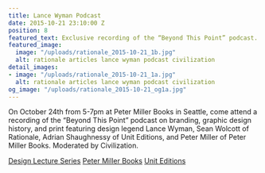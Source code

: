 ```yaml
---
title: Lance Wyman Podcast
date: 2015-10-21 23:10:00 Z
position: 8
featured_text: Exclusive recording of the “Beyond This Point” podcast.
featured_image:
  image: "/uploads/rationale_2015-10-21_1b.jpg"
  alt: rationale articles lance wyman podcast civilization
detail_images:
- image: "/uploads/rationale_2015-10-21_1a.jpg"
  alt: rationale articles lance wyman podcast civilization
og_image: "/uploads/rationale_2015-10-21_og1a.jpg"
---
```


On October 24th from 5-7pm at Peter Miller Books in Seattle, come attend a recording of the “Beyond This Point” podcast on branding, graphic design history, and print featuring design legend Lance Wyman, Sean Wolcott of Rationale, Adrian Shaughnessy of Unit Editions, and Peter Miller of Peter Miller Books. Moderated by Civilization.

[Design Lecture Series](http://designlectur.es/)
[Peter Miller Books](http://www.petermiller.com/)
[Unit Editions](http://www.uniteditions.com/)<br>
